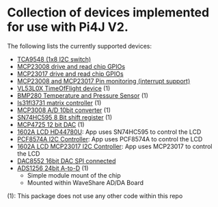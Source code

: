 # Collection of devices implemented for use with Pi4J V2.

The following lists the currently supported devices:

* [TCA9548 (1x8 I2C switch)](src/main/java/com/pi4j/devices/tca9548/README.md)
* [MCP23008 drive and read chip GPIOs](src/main/java/com/pi4j/devices/mcp23008/README.md)
* [MCP23017 drive and read chip GPIOs](src/main/java/com/pi4j/devices/mcp23017/README.md)
* [MCP23008 and MCP23017 Pin monitoring (interrupt support)](src/main/java/com/pi4j/devices/mcp23xxxApplication/README.md)
* [VL53L0X TimeOfFlight device](src/main/java/com/pi4j/devices/vl53L0X/README.md) (1)
* [BMP280  Temperature and Pressure Sensor](src/main/java/com/pi4j/devices/bmp280/README.md) (1)
* [Is31fl3731 matrix controller](src/main/java/com/pi4j/devices/is31Fl37Matrix/README.md) (1)
* [MCP3008 A/D 10bit converter](src/main/java/com/pi4j/devices/mcp3008/README.md) (1)   
* [SN74HC595 8 Bit shift register](src/main/java/com/pi4j/devices/sn74hc595/README.md) (1)
* [MCP4725  12 bit DAC](src/main/java/com/pi4j/devices/mcp4725/README.md) (1)   
* [1602A LCD  HD44780U](src/main/java/com/pi4j/devices/hd44780u_lcd1602a/README.md): App uses SN74HC595 to control the LCD    
* [PCF8574A I2C  Controller](src/main/java/com/pi4j/devices/pcf8574a_lcd1602a/README.md): App uses PCF8574A to control the LCD   
* [1602A LCD  MCP23017 I2C  Controller](src/main/java/com/pi4j/devices/mcp23017_lcd1602a/README.md): App uses MCP23017 to control the LCD 
* [DAC8552  16bit DAC  SPI connected](src/main/java/com/pi4j/devices/dac8552/README.md)
* [ADS1256 24bit A-to-D](src/main/java/com/pi4j/devices/ads1256/README.md) (1)
    * Simple module mount of the chip  
    * Mounted within WaveShare AD/DA Board  
 
(1): This package does not use any other code within this repo
